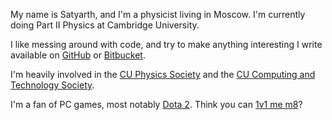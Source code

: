My name is Satyarth, and I'm a physicist living in Moscow. I'm currently doing Part II Physics at Cambridge University.

I like messing around with code, and try to make anything interesting I write available on [GitHub](https://github.com/satyarth) or [Bitbucket](https://bitbucket.org/accden).

I'm heavily involved in the [CU Physics Society](http://physics.soc.srcf.net/wiki/index.php) and the [CU Computing and Technology Society](http://cucats.soc.srcf.net/).

I'm a fan of PC games, most notably [Dota 2](https://yasp.co/players/39733746). Think you can [1v1 me m8](http://steamcommunity.com/profiles/76561197999999474/)?